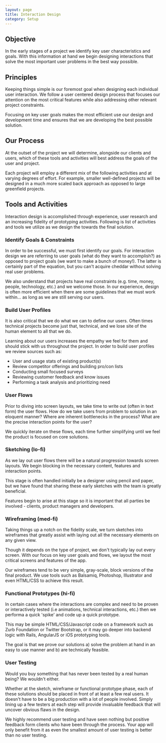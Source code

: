 ```yaml
---
layout: page
title: Interaction Design
category: Setup
---
```



## Objective
In the early stages of a project we identify key user characteristics and goals. With this information at hand we begin designing interactions that solve the most important user problems in the best way possible.

## Principles
Keeping things simple is our foremost goal when designing each individual user interaction. We follow a user centered design process that focuses our attention on the most critical features  while also addressing other relevant project constraints.

Focusing on key user goals makes the most efficient use our design and development time and ensures that we are developing the best possible solution.

## Our Process 
At the outset of the project we will determine, alongside our clients and users, which of these tools and activities will best address the goals of the user and project.

Each project will employ a different mix of the following activities and at varying degrees of effort. For example, smaller well-defined projects will be designed in a much more scaled back approach as  opposed to large greenfield projects.

## Tools and Activities
Interaction design is accomplished through experience, user research and an increasing fidelity of prototyping activities. Following is list of activities and tools we utilize as we design the towards the final solution. 

### **Identify Goals & Constraints**
In order to be successful, we must first identify our goals. For interaction design we are referring to user goals (what do they want to accomplish?) as opposed to project goals (we want to make a bunch of money!). The latter is certainly part of the equation, but you can't acquire cheddar without solving real user problems.

We also understand that projects have real constraints (e.g. time, money, people, technology, etc.) and we welcome those. In our experience, design is often more efficient when there are some guidelines that we must work within… as long as we are still serving our users. 

### **Build User Profiles**  
It is also critical that we do what we can to define our users. Often times technical projects become just that, technical, and we lose site of the human element to all that we do.

Learning about our users increases the empathy we feel for them and should stick with us throughout the project. In order to build user profiles we review sources such as:

- User and usage stats of existing product(s)
- Review competitor offerings and building pro/con lists
- Conducting small focused surveys
- Reviewing customer feedback and know issues
- Performing a task analysis and prioritizing need

### **User Flows** 
Prior to diving into screen layouts, we take time to write out (often in text form) the user flows. How do we take users from problem to solution in an eloquent manner? Where are inherent bottlenecks in the process? What are the precise interaction points for the user?

We quickly iterate on these flows, each time further simplifying until we feel the product is focused on core solutions.

### **Sketching (lo-fi)** 
As we lay out user flows there will be a natural progression towards screen layouts. We begin blocking in the necessary content, features and interaction points.

This stage is often handled initially be a designer using pencil and paper, but we have found that sharing these early sketches with the team is greatly beneficial. 

Features begin to arise at this stage so it is important that all parties be involved - clients, product managers and developers. 

### **Wireframing (med-fi)**
Taking things up a notch on the fidelity scale, we turn sketches into wireframes that greatly assist with laying out all the necessary elements on any given view. 

Though it depends on the type of project, we don't typically lay out every screen. With our focus on key user goals and flows, we layout the most critical screens and features of the app. 

Our wireframes tend to be very simple, gray-scale, block versions of the final product. We use tools such as Balsamiq, Photoshop, Illustrator and even HTML/CSS to achieve this result.

### **Functional Prototypes (hi-fi)**
In certain cases where the interactions are complex and need to be proven or interactively tested (i.e animations, technical interactions, etc.) then we performa a quick 'spike' and code up  a quick prototype. 

This may be simple HTML/CSS/Javascript code on a framework such as Zurb Foundation or Twitter Bootstrap, or it may go deeper into backend logic with Rails, AngularJS or iOS prototyping tools.

The goal is that we prove our solutions a) solve the problem at hand in an easy to use manner and b) are technically feasible.

### **User Testing**
Would you buy something that has never been tested by a real human being? We wouldn't either. 

Whether at the sketch, wireframe or functional prototype phase, each of these solutions should be placed in front of at least a few real users. It doesn't have to be a big production with a lot of people involved. Simply lining up a few testers at each step will provide invaluable feedback that will uncover obvious flaws in the design.

We highly recommend user testing and have seen nothing but positive feedback form clients who have been through the process. Your app will only benefit from it as even the smallest amount of user testing is better than no user testing.




